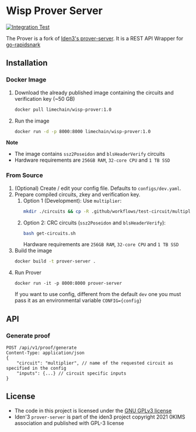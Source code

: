 # Wisp Prover Server

[![Integration Test](https://github.com/LimeChain/crc-prover/actions/workflows/ci.yaml/badge.svg?branch=master)](https://github.com/LimeChain/crc-prover/actions/workflows/ci.yaml)

The Prover is a fork of [Iden3's prover-server](https://github.com/iden3/prover-server). It is a REST API Wrapper
for [go-rapidsnark](https://github.com/iden3/go-rapidsnark)

## Installation

### Docker Image

1. Download the already published image containing the circuits and verification key (~50 GB)
    ```bash
    docker pull limechain/wisp-prover:1.0
    ```
2. Run the image
    ```bash
   docker run -d -p 8000:8000 limechain/wisp-prover:1.0
    ```

**Note**

- The image contains `ssz2Poseidon` and `blsHeaderVerify` circuits
- Hardware requirements are `256GB RAM`, `32-core CPU`
  and `1 TB SSD`

### From Source

1. (Optional) Create / edit your config file. Defaults to `configs/dev.yaml`.
2. Prepare compiled circuits, zkey and verification key.
    1. Option 1 (Development): Use `multiplier`:
          ```bash
          mkdir ./circuits && cp -R .github/workflows/test-circuit/multiplier ./circuits/multiplier
          ```
    2. Option 2: CRC circuits (`ssz2Poseidon` and `blsHeaderVerify`):
          ```bash
          bash get-circuits.sh
          ```
       Hardware requirements are `256GB RAM`, `32-core CPU` and `1 TB SSD`
3. Build the image
    ```bash
    docker build -t prover-server .
    ```
4. Run Prover
   ```
   docker run -it -p 8000:8000 prover-server
   ```
   If you want to use config, different from the default `dev` one you must pass it as an environmental
   variable `CONFIG={config}`

## API

### Generate proof

```
POST /api/v1/proof/generate
Content-Type: application/json
{
    "circuit": "multiplier", // name of the requested circuit as specified in the config
    "inputs": {...} // circuit specific inputs
}
```

## License

- The code in this project is licensed under the [GNU GPLv3 license](prover-server-LICENSE)
- Iden'3 `prover-server` is part of the iden3 project copyright 2021 0KIMS association and published
  with GPL-3 license 